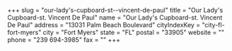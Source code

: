+++
slug = "our-lady's-cupboard-st--vincent-de-paul"
title = "Our Lady's Cupboard-st. Vincent De Paul"
name = "Our Lady's Cupboard-st. Vincent De Paul"
address = "13031 Palm Beach Boulevard"
cityIndexKey = "city-fl-fort-myers"
city = "Fort Myers"
state = "FL"
postal = "33905"
website = ""
phone = "239 694-3985"
fax = ""
+++
